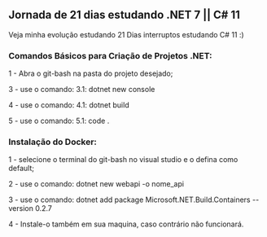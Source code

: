 ## Jornada de 21 dias estudando .NET 7 || C# 11

Veja minha evolução estudando 21 Dias interruptos estudando C# 11 :)

### Comandos Básicos para Criação de Projetos .NET:

1 - Abra o git-bash na pasta do projeto desejado;

3 - use o comando:
 3.1:	dotnet new console

4 - use o comando:
 4.1:	dotnet build

5 - use o comando:
 5.1:	code .


### Instalação do Docker:

1 - selecione o terminal do git-bash no visual studio e o defina como default;

2 - use o comando: 
	dotnet new webapi -o nome_api

3 - use o comando: 
	dotnet add package Microsoft.NET.Build.Containers --version 0.2.7

4 - Instale-o também em sua maquina, caso contrário não funcionará.
